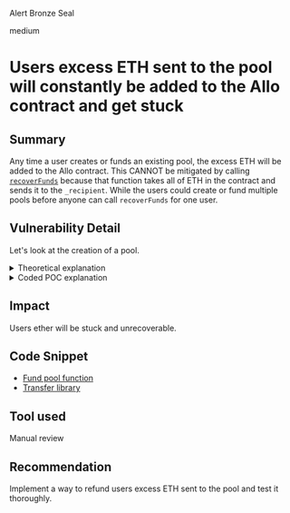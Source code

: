 Alert Bronze Seal

medium

# Users excess ETH sent to the pool will constantly be added to the Allo contract and get stuck
## Summary

Any time a user creates or funds an existing pool, the excess ETH will be added to the Allo contract. This CANNOT be mitigated by calling [`recoverFunds`](https://github.com/sherlock-audit/2023-09-Gitcoin/blob/main/allo-v2/contracts/core/Allo.sol#L283) because that function takes all of ETH in the contract and sends it to the `_recipient`. While the users could create or fund multiple pools before anyone can call `recoverFunds` for one user.

## Vulnerability Detail

Let's look at the creation of a pool.

<details>
<summary>Theoretical explanation</summary>
<br>

- We call [`_createPool`](https://github.com/sherlock-audit/2023-09-Gitcoin/blob/main/allo-v2/contracts/core/Allo.sol#L415) from either external functions `createPool` or `createPoolWithCustomStrategy`, with amount to fund pool `_amount = 5 ether`.
- If `baseFee > 0` we MUST pay a base fee with ETH, let's say `baseFee = 1 ether`.
  - due to this [if statement](https://github.com/sherlock-audit/2023-09-Gitcoin/blob/main/allo-v2/contracts/core/Allo.sol#L473) we must send more ETH than we need to pay for `baseFee` and `_amount` we want to fund the pool with. So we send 1 more ether `msg.value = 7 ether`.
  - We pay the `baseFee` of 1 ether to the `treasury` via `_transferAmount`. Now `msg.value = 6 ether`.
- We pass the next `if (_amount > 0)` since we want to fund the pool with `_amount = 5 ether`, and it calls [`_fundPool`](https://github.com/sherlock-audit/2023-09-Gitcoin/blob/main/allo-v2/contracts/core/Allo.sol#L502).
- In `_fundPool` we can pay a `percentFee` if `percentFee > 0`, but we don't have to if it's 0 (in coded POC we pay `percentFee`).
  - Let's assume `percentFee = 0`. The function then calls `_transferAmountFrom` to send `_amountAfterFee` (which in this case is `_amount = 5 ether`) to `_strategy`.
- We are left with `msg.value = 1 ether` that gets stuck in the `Allo` contract

</details>

<details>
<summary>Coded POC explanation</summary>
<br>

- To test add in `Allo.t.sol` and use command `forge t --mt testExcessEth -vv`

```solidity
function testExcessEth() public {
    uint256 baseFee = 1 ether;

    allo().updateBaseFee(baseFee);

    vm.deal(address(pool_admin()), 7 ether);
    // admin ether balance before = 7 ether
    assertEq(address(pool_admin()).balance, 7 ether); // pass

    // create a pool and fund it with 5 ether, while sending 7 ether to pay for fees
    vm.prank(pool_admin());
    allo().createPoolWithCustomStrategy{value: 7 ether}(
        poolProfile_id(), strategy, "0x", NATIVE, 5 ether, metadata, pool_managers()
    );

    // total in treasury = 1 ether from baseFee + 0.05 ether from percentFee(1% = 1e16) = 1.05 ether
    assertEq(allo_treasury().balance, 1.05 ether); // pass

    // in strategy = 5 ether - percentFee(0.05 ether) = 4.95 ether
    assertEq(strategy.balance, 4.95 ether); // pass

    // admin ether balance after should be 1 ether but its 0
    assertEq(address(pool_admin()).balance, 0); // pass

    // Allo should have 0 ether, but has 1 ether from the pool admin
    assertEq(address(allo()).balance, 1 ether); // pass
}
```

</details>

## Impact

Users ether will be stuck and unrecoverable.

## Code Snippet

- [Fund pool function](https://github.com/sherlock-audit/2023-09-Gitcoin/blob/main/allo-v2/contracts/core/Allo.sol#L502-L520)
- [Transfer library](https://github.com/sherlock-audit/2023-09-Gitcoin/blob/main/allo-v2/contracts/core/libraries/Transfer.sol#L66-L94)

## Tool used

Manual review

## Recommendation

Implement a way to refund users excess ETH sent to the pool and test it thoroughly.